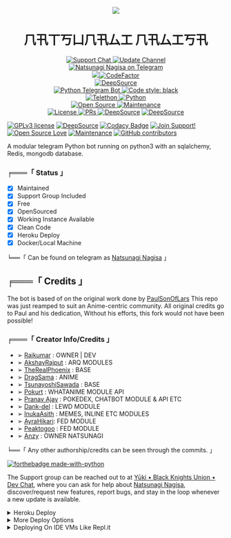 <p align="center">
  <img src="https://telegra.ph/file/8984ceb8f8f9c57bb9c74.jpg">
<p>

<h1 align="center">
    𠘨卂丅丂凵𠘨卂厶工  𠘨卂厶工丂卂
</h1>

<p align="center">
<a href="https://t.me/BlackKnightsUnion_DevChat"> <img src="https://img.shields.io/badge/Support-Chat-blue?&logo=telegram" alt="Support Chat" /> </a>
<a href="https://t.me/CyberMusicProject"> <img src="https://img.shields.io/badge/Update-Channel-blue?&logo=telegram" alt="Update Channel" /> </a><br>
<a href="https://t.me/ZeldrisRobot"> <img src="https://img.shields.io/badge/Natsunagi-Nagisa-blue?&logo=telegram" alt="Natsunagi Nagisa on Telegram" /> </a><br>
<a href="https://www.codacy.com/gh/aryazakaria01/Natsunagi-Nagisa/dashboard?utm_source=github.com&amp;utm_medium=referral&amp;utm_content=IDN-C-X/ZeldrisRobot&amp;utm_campaign=Badge_Grade"><img src="https://app.codacy.com/project/badge/Grade/b290cfb10337403ba1e8d29fd474d39b"/></a><a href="https://www.codefactor.io/repository/github/idn-c-x/zeldrisrobot"><img src="https://www.codefactor.io/repository/github/idn-c-x/zeldrisrobot/badge" alt="CodeFactor" /></a><br>
<a href="https://deepsource.io/gh/aryazakaria01/Natsunagi-Nagisa/?ref=repository-badge"><img src="https://static.deepsource.io/deepsource-badge-light-mini.svg" alt="DeepSource"></a><br>
<a href="https://python-telegram-bot.org"> <img src="https://img.shields.io/badge/PTB-13.8.1-brightgreen?&style=flat-round&logo=github" alt="Python Telegram Bot" /> </a>
<a href="https://github.com/psf/black"><img alt="Code style: black" src="https://img.shields.io/badge/code%20style-black-000000.svg"></a><br>
<a href="https://docs.telethon.dev"> <img src="https://img.shields.io/badge/Telethon-1.23.0-brightgreen?&style=flat-round&logo=github" alt="Telethon" /> </a>
<a href="https://docs.python.org"> <img src="https://img.shields.io/badge/Python-3.10.1-brightgreen?&style=flat-round&logo=python" alt="Python" /> </a><br>
<a href="https://github.com/aryazakaria01"> <img src="https://badges.frapsoft.com/os/v1/open-source.svg?v=103" alt="Open Source" /> </a>
<a href="https://GitHub.com/aryazakaria01/Natsunagi-Nagisa"> <img src="https://img.shields.io/badge/Maintained-Yes-brightgreen.svg" alt="Maintenance" /> </a><br>
<a href="https://github.com/aryazakaria01/Natsunagi-Nagisa/blob/main/LICENSE"> <img src="https://img.shields.io/badge/License-GPLv3-blue.svg" alt="License" /> </a>
<a href="https://makeapullrequest.com"> <img src="https://img.shields.io/badge/PRs-Welcome-blue.svg?style=flat-round" alt="PRs" /> </a>
<a href="https://deepsource.io/gh/aryazakaria01/Natsunagi-Nagisa/?ref=repository-badge}" target="_blank"><img alt="DeepSource" title="DeepSource" src="https://deepsource.io/gh/aryazakaria01/Natsunagi-Nagisa.svg/?label=active+issues&show_trend=true&token=RYYx_QApuuAWUMpqD_4iHZ5m"/></a>
<a href="https://deepsource.io/gh/aryazakaria01/Natsunagi-Nagisa/?ref=repository-badge}" target="_blank"><img alt="DeepSource" title="DeepSource" src="https://deepsource.io/gh/aryazakaria01/Natsunagi-Nagisa.svg/?label=resolved+issues&show_trend=true&token=RYYx_QApuuAWUMpqD_4iHZ5m"/></a>	
</p>

[![GPLv3 license](https://img.shields.io/badge/License-GPLv3-blue.svg)](http://perso.crans.org/besson/LICENSE.html) [![DeepSource](https://static.deepsource.io/deepsource-badge-light-mini.svg)](https://deepsource.io/gh/Awesome-RJ/CutiepiiRobot/?ref=repository-badge)
[![Codacy Badge](https://app.codacy.com/project/badge/Grade/41ee9ac813a34042925a6b6fa92cf84e)](https://www.codacy.com?utm_source=github.com&amp;utm_medium=referral&amp;utm_content=AmaanAhmed/Lynda&amp;utm_campaign=Badge_Grade) [![Join Support!](https://img.shields.io/badge/Join%20Channel-!-red)](https://t.me/BlackKnightsUnion_DevChat) [![Open Source Love](https://badges.frapsoft.com/os/v2/open-source.png?v=103)](https://github.com/ellerbrock/open-source-badges/) [![Maintenance](https://img.shields.io/badge/Maintained%3F-yes-green.svg)](https://GitHub.com/Naereen/StrapDown.js/graphs/commit-activity) [![GitHub contributors](https://img.shields.io/github/contributors/Naereen/StrapDown.js.svg)](https://GitHub.com/aryazakaria01/Natsunagi-Nagisa/graphs/contributors/)

A modular telegram Python bot running on python3 with an sqlalchemy, Redis, mongodb database.

###  ╒═══「 Status 」

+ [x] Maintained
+ [x] Support Group Included
+ [x] Free
+ [x] OpenSourced
+ [x] Working Instance Available
+ [x] Clean Code
+ [x] Heroku Deploy
+ [x] Docker/Local Machine

╘══「 Can be found on telegram as [Natsunagi Nagisa](https://t.me/YuiiDev_bot) 」

## ╒═══「 Credits 」
The bot is based of on the original work done by [PaulSonOfLars](https://github.com/PaulSonOfLars)
This repo was just reamped to suit an Anime-centric community. All original credits go to Paul and his dedication, Without his efforts, this fork would not have been possible!

### ╒═══「 Creator Info/Credits 」

+ ➢ [Rajkumar](https://github.com/Awesome-RJ) : OWNER | DEV
+ ➢ [AkshayRajput](https://github.com/TheHamkerCat) : ARQ MODULES
+ ➢ [TheRealPhoenix](https://github.com/rsktg) : BASE
+ ➢ [DragSama](https://github.com/DragSama) : ANIME
+ ➢ [TsunayoshiSawada](https://github.com/TsunayoshiSawada) : BASE
+ ➢ [Pokurt](https://github.com/pokurt) : WHATANIME MODULE API
+ ➢ [Pranav ⁪⁬⁮⁮⁮⁮Ajay](https://github.com/MoeZilla) : POKEDEX, CHATBOT MODULE & API ETC
+ ➢ [Dank-del](https://github.com/Dank-del) : LEWD MODULE
+ ➢ [InukaAsith](https://github.com/InukaAsith) : MEMES, INLINE ETC MODULES 
+ ➢ [AyraHikari](https://github.com/AyraHikari): FED MODULE
+ ➢ [Peaktogoo](https://github.com/peaktogoo) : FED MODULE
+ ➢ [Anzy](https://github.com/aryazakaria01) : OWNER NATSUNAGI

╘══「 Any other authorship/credits can be seen through the commits. 」

[![forthebadge made-with-python](http://ForTheBadge.com/images/badges/made-with-python.svg)](https://www.python.org/)

The Support group can be reached out to at [Yūki • Black Knights Union • Dev Chat](https://t.me/BlackKnightsUnion_DevChat), where you can ask for help about [Natsunagi Nagisa](https://t.me/YuiiDev_bot), discover/request new features, report bugs, and stay in the loop whenever a new update is available. 

<details>
	<summary>Heroku Deploy</summary>
	<br>
	<b>
The Easiest Way to Deploy This Bot is Via Heroku.
		In Order To deploy, You Just Have Fill The Necessary Environment Variables and Done!</b>
	
  <h1>
    <p align="center">
        <a href="https://heroku.com/deploy?template=https://github.com/aryazakaria01/Natsunagi-Nagisa">
            <img src="https://www.herokucdn.com/deploy/button.svg" alt="Deploy">
        </a>
    </p>
</h1>

</details> 

<details>
    <summary>More Deploy Options</summary>
    <br>
    <p align="center">

    Deploying on Local Machine

</p>

```console
    ~$ git clone https://github.com/aryazakaria01/Natsunagi-Nagisa
    ~$ cd Natsunagi
    ~$ cp sample_config.py config.py
```

Edit Config.py with your own Values

Start with ```python3 -m Natsunagi```

</details>    

<details>
     <summary>Deploying On IDE VMs Like Repl.it</summary>
       <br>
         <p align="left">
            <b> 

            Refer to Deploying On Local Machine.

 </b>
</p>
</details>
